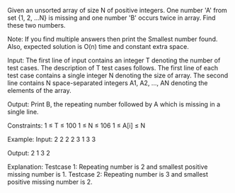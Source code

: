 Given an unsorted array of size N of positive integers. One number 'A' from set {1, 2, …N} is missing and one number 'B' occurs twice in array. Find these two numbers.

Note: If you find multiple answers then print the Smallest number found. Also, expected solution is O(n) time and constant extra space.

Input:
The first line of input contains an integer T denoting the number of test cases. The description of T test cases follows. The first line of each test case contains a single integer N denoting the size of array. The second line contains N space-separated integers A1, A2, ..., AN denoting the elements of the array.

Output:
Print B, the repeating number followed by A which is missing in a single line.

Constraints:
1 ≤ T ≤ 100
1 ≤ N ≤ 106
1 ≤ A[i] ≤ N

Example:
Input:
2
2
2 2
3 
1 3 3

Output:
2 1
3 2

Explanation:
Testcase 1: Repeating number is 2 and smallest positive missing number is 1.
Testcase 2: Repeating number is 3 and smallest positive missing number is 2.
